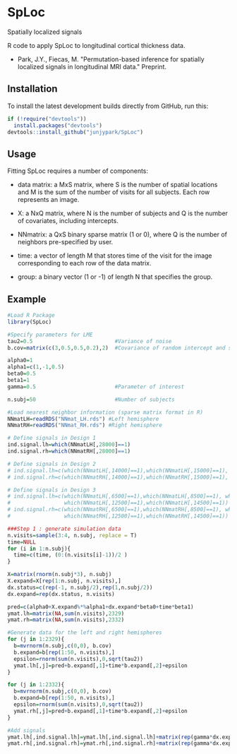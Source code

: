 # SpLoc

Spatially localized signals

R code to apply SpLoc to longitudinal cortical thickness data. 

* Park, J.Y., Fiecas, M. "Permutation-based inference for spatially localized signals in longitudinal MRI data." Preprint.


## Installation
To install the latest development builds directly from GitHub, run this:

```R
if (!require("devtools"))
  install.packages("devtools")
devtools::install_github("junjypark/SpLoc")
```

## Usage
Fitting SpLoc requires a number of components:

* data matrix: a MxS matrix, where S is the number of spatial locations and M is the sum of the number of visits for all subjects. Each row represents an image.

* X: a NxQ matrix, where N is the number of subjects and Q is the number of covariates, including intercepts.

* NNmatrix: a QxS binary sparse matrix (1 or 0), where Q is the number of neighbors pre-specified by user.

* time: a vector of length M that stores time of the visit for the image corresponding to each row of the data matrix.

* group: a binary vector (1 or -1) of length N that specifies the group.

## Example

```R
#Load R Package
library(SpLoc)

#Specify parameters for LME
tau2=0.5                          #Variance of noise
b.cov=matrix(c(3,0.5,0.5,0.2),2)  #Covariance of random intercept and slope

alpha0=1
alpha1=c(1,-1,0.5)
beta0=0.5
beta1=1
gamma=0.5                         #Parameter of interest

n.subj=50                         #Number of subjects

#Load nearest neighbor information (sparse matrix format in R)
NNmatLH=readRDS("NNmat_LH.rds") #Left hemisphere
NNmatRH=readRDS("NNmat_RH.rds") #Right hemisphere

# Define signals in Design 1
ind.signal.lh=which(NNmatLH[,28000]==1)
ind.signal.rh=which(NNmatRH[,28000]==1)

# Define signals in Design 2
# ind.signal.lh=c(which(NNmatLH[,14000]==1),which(NNmatLH[,15000]==1), which(NNmatLH[,16000]==1))
# ind.signal.rh=c(which(NNmatRH[,14000]==1),which(NNmatRH[,15000]==1), which(NNmatRH[,16000]==1))

# Define signals in Design 3
# ind.signal.lh=c(which(NNmatLH[,6500]==1),which(NNmatLH[,8500]==1), which(NNmatLH[,10500]==1),
#                 which(NNmatLH[,12500]==1),which(NNmatLH[,14500]==1))
# ind.signal.rh=c(which(NNmatRH[,6500]==1),which(NNmatRH[,8500]==1), which(NNmatRH[,10500]==1),
#                 which(NNmatRH[,12500]==1),which(NNmatRH[,14500]==1))

###Step 1 : generate simulation data
n.visits=sample(3:4, n.subj, replace = T)
time=NULL 
for (i in 1:n.subj){
  time=c(time, (0:(n.visits[i]-1))/2 ) 
}

X=matrix(rnorm(n.subj*3), n.subj) 
X.expand=X[rep(1:n.subj, n.visits),]
dx.status=c(rep(-1, n.subj/2),rep(1,n.subj/2)) 
dx.expand=rep(dx.status, n.visits)

pred=c(alpha0+X.expand%*%alpha1+dx.expand*beta0+time*beta1)
ymat.lh=matrix(NA,sum(n.visits),2329) 
ymat.rh=matrix(NA,sum(n.visits),2332) 

#Generate data for the left and right hemispheres
for (j in 1:2329){ 
  b=mvrnorm(n.subj,c(0,0), b.cov) 
  b.expand=b[rep(1:50, n.visits),]
  epsilon=rnorm(sum(n.visits),0,sqrt(tau2))
  ymat.lh[,j]=pred+b.expand[,1]+time*b.expand[,2]+epsilon 
}

for (j in 1:2332){
  b=mvrnorm(n.subj,c(0,0), b.cov)
  b.expand=b[rep(1:50, n.visits),]
  epsilon=rnorm(sum(n.visits),0,sqrt(tau2))
  ymat.rh[,j]=pred+b.expand[,1]+time*b.expand[,2]+epsilon
}

#Add signals
ymat.lh[,ind.signal.lh]=ymat.lh[,ind.signal.lh]+matrix(rep(gamma*dx.expand*time, length(ind.signal.lh)), sum(n.visits) )
ymat.rh[,ind.signal.rh]=ymat.rh[,ind.signal.rh]+matrix(rep(gamma*dx.expand*time, length(ind.signal.rh)), sum(n.visits) )
```
